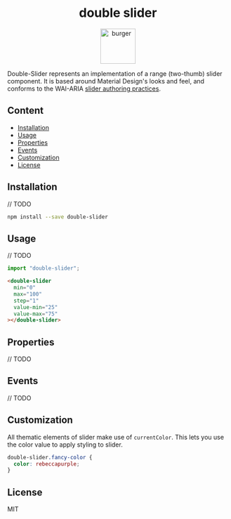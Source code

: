 <div align="center">
  <h1>double slider</h1>

  <a href="https://emojipedia.org/apple/ios-13.3/hamburger/">
    <img
      src="https://emojipedia-us.s3.dualstack.us-west-1.amazonaws.com/thumbs/320/apple/237/hamburger_1f354.png" 
      alt="burger"
      width="80"
      height="80">
  </a>
</div>

Double-Slider represents an implementation of a range (two-thumb) slider component. It is based around Material Design's looks and feel, and conforms to the WAI-ARIA [slider authoring practices](https://www.w3.org/TR/wai-aria-practices-1.1/#slidertwothumb).

## Content

- [Installation](#Installation)
- [Usage](#Usage)
- [Properties](#Properties)
- [Events](#Events)
- [Customization](#Customization)
- [License](#License)

## Installation

// TODO

```sh
npm install --save double-slider
```

## Usage

// TODO

```js
import "double-slider";
```

```html
<double-slider
  min="0"
  max="100"
  step="1"
  value-min="25"
  value-max="75"
></double-slider>
```

## Properties

// TODO

## Events

// TODO

## Customization

All thematic elements of slider make use of `currentColor`. This lets you use the color value to apply styling to slider.

```css
double-slider.fancy-color {
  color: rebeccapurple;
}
```

## License

MIT
